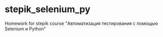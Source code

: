 # stepik_selenium_py
Homework for stepik course "Автоматизация тестирования с помощью Selenium и Python"
